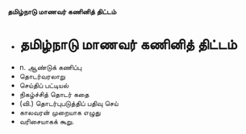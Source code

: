 **தமிழ்நாடு மாணவர் கணினித் திட்டம்**
- # தமிழ்நாடு மாணவர் கணினித் திட்டம்
- n. ஆண்டுக் கணிப்பு
- தொடர்வரலாறு
- செய்திப் பட்டியல்
- நிகழ்ச்சித் தொடர் கதை
- (வி.) தொடர்புபடுத்திப் பதிவு செய்
- காலவரன் முறையாக எழுது
- வரிசையாகக் கூறு.

